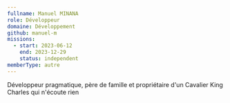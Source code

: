```yaml
---
fullname: Manuel MINANA
role: Développeur
domaine: Développement
github: manuel-m
missions:
  - start: 2023-06-12
    end: 2023-12-29
    status: independent
memberType: autre
---
```


Développeur pragmatique, père de famille et propriétaire d'un Cavalier King Charles qui n'écoute rien
